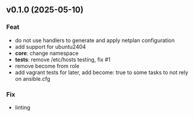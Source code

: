 ## v0.1.0 (2025-05-10)

### Feat

- do not use handlers to generate and apply netplan configuration
- add support for ubuntu2404
- **core**: change namespace
- **tests**: remove /etc/hosts testing, fix #1
- remove become from role
- add vagrant tests for later, add become: true to some tasks to not rely on ansible.cfg

### Fix

- linting
